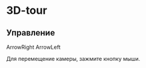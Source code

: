# 3D-tour

<h2><b>Управление</b></h2>
ArrowRight   
ArrowLeft   
   
Для перемещение камеры, зажмите кнопку мыши.
